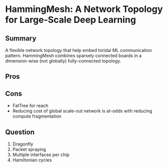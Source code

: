 # HammingMesh: A Network Topology for Large-Scale Deep Learning

## Summary

A flexible network topology that help embed toridal ML communication pattern. HammingMesh combines sparsely connected boards in a dimension-wise (not globally) fully-connected topology.

## Pros

## Cons
- FatTree for reach
- Reducing cost of global scale-out network is at-odds with reducing compute fragmentation

## Question
1. Dragonfly
2. Packet spraying
3. Multiple interfaces per chip
4. Hamiltonian cycles